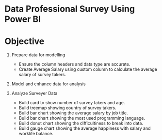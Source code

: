 # Data Professional Survey Using Power BI

# Objective

1. Prepare data for modelling

      * Ensure the column headers and data type are accurate.
      * Create Average Salary using custom column to calculate the average salary of survey takers.
   
2. Model and enhance data for analysis

3. Analyze Surveyer Data

      * Build card to show number of survey takers and age.
      * Build treemap showing country of survey takers.
      * Build bar chart showing the average salary by job title.
      * Build bar chart showing the most used programming language.
      * Build donut chart showing the difficultiness to break into data.
      * Build gauge chart showing the average happiness with salary and worklife balance.
       
  
